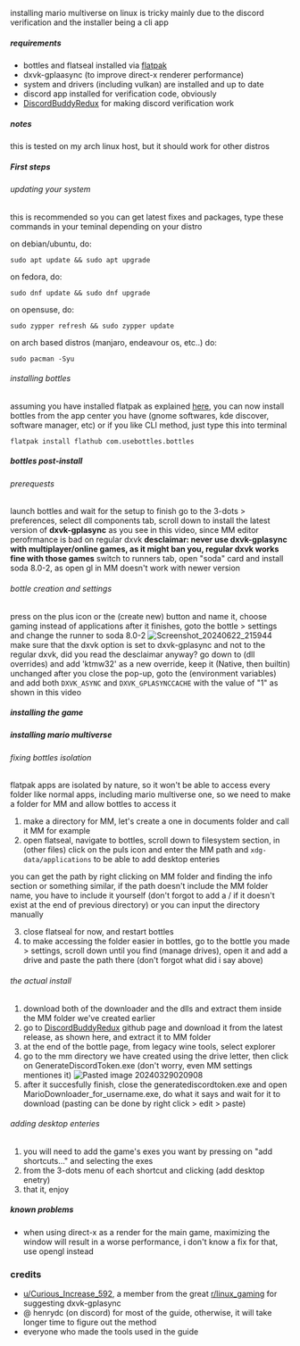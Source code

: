 
installing mario multiverse on linux is tricky mainly due to the discord verification and the installer being a cli app


##### requirements
- bottles and flatseal installed via [flatpak](https://flatpak.org/)
- dxvk-gplaasync (to improve direct-x renderer performance)
- system and drivers (including vulkan) are installed and up to date
- discord app installed for verification code, obviously
- [DiscordBuddyRedux](https://github.com/batteryshark/DiscordBuddyRedux) for making discord verification work

##### notes
this is tested on my arch linux host, but it should work for other distros
##### First steps
###### updating your system

this is recommended so you can get latest fixes and packages, type these commands in your teminal depending on your distro

on debian/ubuntu, do:
```
sudo apt update && sudo apt upgrade
```

on fedora, do:
```
sudo dnf update && sudo dnf upgrade
```

on opensuse, do:
```
sudo zypper refresh && sudo zypper update
```

on arch based distros (manjaro, endeavour os, etc..) do:
```
sudo pacman -Syu
```

###### installing bottles

assuming you have installed flatpak as explained [here](https://flatpak.org/setup/), you can now install bottles from the app center you have (gnome softwares, kde discover, software manager, etc)
or if you like CLI method, just type this into terminal
```
flatpak install flathub com.usebottles.bottles
```

##### bottles post-install

###### prerequests

launch bottles and wait for the setup to finish
go to the 3-dots > preferences, select dll components tab, scroll down to install the latest version of **dxvk-gplasync** as you see in this video, since MM editor perofrmance is bad on regular dxvk
**desclaimar: never use dxvk-gplasync with multiplayer/online games, as it might ban you, regular dxvk works fine with those games**
switch to runners tab, open "soda" card and install soda 8.0-2, as open gl in MM doesn't work with newer version


###### bottle creation and settings

press on the plus icon or the (create new) button and name it, choose gaming instead of applications
after it finishes, goto the bottle > settings and change the runner to soda 8.0-2
![Screenshot_20240622_215944](https://github.com/DaRandomCube/mmOnLinuxGuide/assets/93283139/e3738834-ae42-4a32-9339-436da3757236)
make sure that the dxvk option is set to dxvk-gplasync and not to the regular dxvk, did you read the desclaimar anyway?
go down to (dll overrides) and add 'ktmw32' as a new override, keep it (Native, then builtin) unchanged
after you close the pop-up, goto the (environment variables) and add both `DXVK_ASYNC` and `DXVK_GPLASYNCCACHE` with the value of "1" as shown in this video


[](https://github.com/DaRandomCube/mmOnLinuxGuide/assets/93283139/85d3687b-2466-4cb4-9439-5f7900aae08e)


##### installing the game

##### installing mario multiverse

###### fixing bottles isolation

flatpak apps are isolated by nature, so it won't be able to access every folder like normal apps, including mario multiverse one, so we need to make a folder for MM and allow bottles to access it

1. make a directory for MM, let's create a one in documents folder and call it MM for example
2. open flatseal, navigate to bottles, scroll down to filesystem section, in (other files) click on the puls icon and enter the MM path and `xdg-data/applications` to be able to add desktop enteries
 
you can get the path by right clicking on MM folder and finding the info section or something similar, if the path doesn't include the MM folder name, you have to include it yourself (don't forgot to add a / if it doesn't exist at the end of previous directory) or you can input the directory manually

3. close flatseal for now, and restart bottles
4. to make accessing the folder easier in bottles, go to the bottle you made > settings, scroll down until you find (manage drives), open it and add a drive and paste the path there (don't forgot what did i say above)

###### the actual install

1. download both of the downloader and the dlls and extract them inside the MM folder we've created earlier
2. go to [DiscordBuddyRedux](https://github.com/batteryshark/DiscordBuddyRedux) github page and download it from the latest release, as shown here, and extract it to MM folder
3. at the end of the bottle page, from legacy wine tools, select explorer
4. go to the mm directory we have created using the drive letter, then click on GenerateDiscordToken.exe (don't worry, even MM settings mentiones it)
![Pasted image 20240329020908](https://github.com/DaRandomCube/mmOnLinuxGuide/assets/93283139/dcdf6085-1b46-452a-a506-3841fba356ca)
5. after it succesfully finish, close the generatediscordtoken.exe and open MarioDownloader_for_username.exe, do what it says and wait for it to download (pasting can be done by right click > edit > paste)

###### adding desktop enteries

1. you will need to add the game's exes you want by pressing on "add shortcuts..." and selecting the exes
2. from the 3-dots menu of each shortcut and clicking (add desktop enetry)
3. that it, enjoy

##### known problems
- when using direct-x as a render for the main game, maximizing the window will result in a worse performance, i don't know a fix for that, use opengl instead

### credits
- [u/Curious_Increase_592](https://www.reddit.com/user/Curious_Increase_592/), a member from the great [r/linux_gaming](https://www.reddit.com/r/linux_gaming/) for suggesting dxvk-gplasync
- @ henrydc (on discord) for most of the guide, otherwise, it will take longer time to figure out the method
- everyone who made the tools used in the guide 
